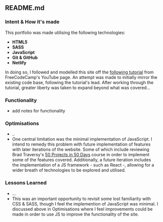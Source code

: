 ## README.md

### Intent & How it's made

This portfolio was made utilising the following technologies:

- **HTML5**
- **SASS**
- **JavaScript**
- **Git & GitHub**
- **Netlify**

In doing so, I followed and modelled this site off the [following tutorial](https://youtu.be/xV7S8BhIeBo) from FreeCodeCamp's YouTube page. An attempt was made to initially mirror the existing code base, following the tutorial's lead. After working through the tutorial, greater liberty was taken to expand beyond what was covered...

### Functionality

- add notes for functionality

### Optimisations

- ..
- One central limitation was the minimal implementation of JavaScript. I intend to remedy this problem with future implementation of features with later iterations of the website. Some of which include reviewing Brad Traversy's [50 Projects in 50 Days](https://50projects50days.com/) course in order to implement some of the features covered. Additionally, a future iteration includes the implementation of a JS framework - such as React -, allowing for a wider breath of technologies to be explored and utilised.

### Lessons Learned

- ...
- This was an important opportunity to revisit some lost familiarity with CSS & SASS, though I feel the implemention of JavaScript was minimal. I discussed above in Optimisations where I feel improvements could be made in order to use JS to improve the functionality of the site.
